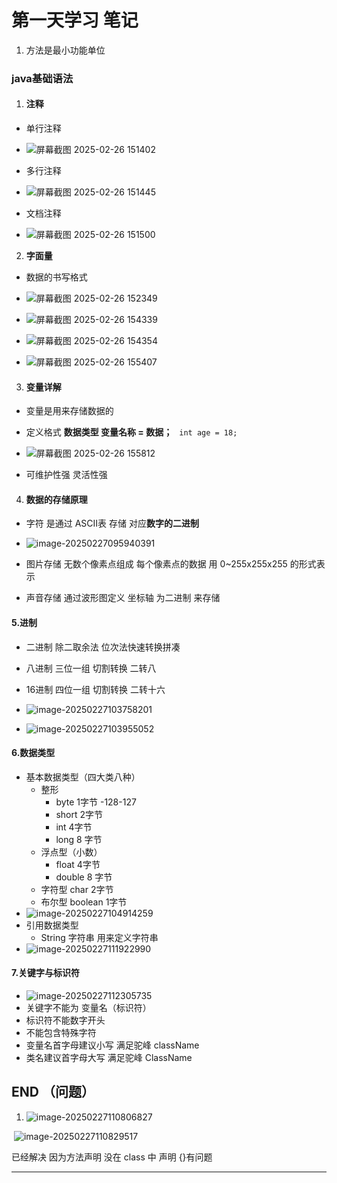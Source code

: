# 第一天学习 笔记

1. 方法是最小功能单位

### java基础语法

1. #### 注释

- 单行注释
- ![屏幕截图 2025-02-26 151402](assets/%E5%B1%8F%E5%B9%95%E6%88%AA%E5%9B%BE%202025-02-26%20151402-1740560717927-3.png)

- 多行注释
- ![屏幕截图 2025-02-26 151445](assets/%E5%B1%8F%E5%B9%95%E6%88%AA%E5%9B%BE%202025-02-26%20151445-1740560736033-5.png)

- 文档注释
- ![屏幕截图 2025-02-26 151500](assets/%E5%B1%8F%E5%B9%95%E6%88%AA%E5%9B%BE%202025-02-26%20151500-1740560829886-19.png)

2. **字面量**

- 数据的书写格式
- ![屏幕截图 2025-02-26 152349](assets/%E5%B1%8F%E5%B9%95%E6%88%AA%E5%9B%BE%202025-02-26%20152349-1740560859050-23.png)

- ![屏幕截图 2025-02-26 154339](assets/%E5%B1%8F%E5%B9%95%E6%88%AA%E5%9B%BE%202025-02-26%20154339-1740560769036-11.png)

- ![屏幕截图 2025-02-26 154354](assets/%E5%B1%8F%E5%B9%95%E6%88%AA%E5%9B%BE%202025-02-26%20154354-1740560780676-13.png)

- ![屏幕截图 2025-02-26 155407](assets/%E5%B1%8F%E5%B9%95%E6%88%AA%E5%9B%BE%202025-02-26%20155407-1740560792193-15.png)

3. #### 变量详解

- 变量是用来存储数据的
- 定义格式 **数据类型 变量名称 = 数据；** ``` int age = 18;```
- ![屏幕截图 2025-02-26 155812](assets/%E5%B1%8F%E5%B9%95%E6%88%AA%E5%9B%BE%202025-02-26%20155812-1740560878813-25.png)

- 可维护性强 灵活性强

4. #### **数据的存储原理**

- 字符 是通过 ASCII表 存储 对应**数字的二进制**
- ![image-20250227095940391](assets/image-20250227095940391.png)

- 图片存储 无数个像素点组成 每个像素点的数据 用 0~255x255x255 的形式表示
- 声音存储 通过波形图定义 坐标轴 为二进制 来存储

#### 5.**进制**

- 二进制 除二取余法  位次法快速转换拼凑
- 八进制 三位一组 切割转换  二转八
- 16进制 四位一组 切割转换 二转十六 
- ![image-20250227103758201](assets/image-20250227103758201.png)



- ![image-20250227103955052](assets/image-20250227103955052.png)

#### 6.数据类型

- 基本数据类型（四大类八种）
  - 整形
    - byte 1字节 -128-127
    - short 2字节 
    - int 4字节 
    - long 8 字节
  - 浮点型（小数）
    - float 4字节
    - double 8 字节
  - 字符型  char 2字节
  - 布尔型 boolean 1字节
- ![image-20250227104914259](assets/image-20250227104914259.png)
- 引用数据类型
  - String 字符串 用来定义字符串
- ![image-20250227111922990](assets/image-20250227111922990.png)

#### 7.关键字与标识符

- ![image-20250227112305735](assets/image-20250227112305735.png)
- 关键字不能为 变量名（标识符）
- 标识符不能数字开头 
- 不能包含特殊字符
- 变量名首字母建议小写 满足驼峰 className
- 类名建议首字母大写 满足驼峰  ClassName

## END （问题）

1. ![image-20250227110806827](assets/image-20250227110806827.png)

​	![image-20250227110829517](assets/image-20250227110829517.png)

已经解决 因为方法声明 没在 class 中 声明 {}有问题

-----------------------------------------------------------------------------

